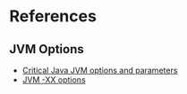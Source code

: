 # References

## JVM Options

- [Critical Java JVM options and parameters](https://www.theserverside.com/blog/Coffee-Talk-Java-News-Stories-and-Opinions/jvm-options-java-parameters-command-line-environment-variable-list-xms-xmx-memory)
- [JVM -XX options](https://www.ibm.com/docs/de/sdk-java-technology/8?topic=options-using-xx)
